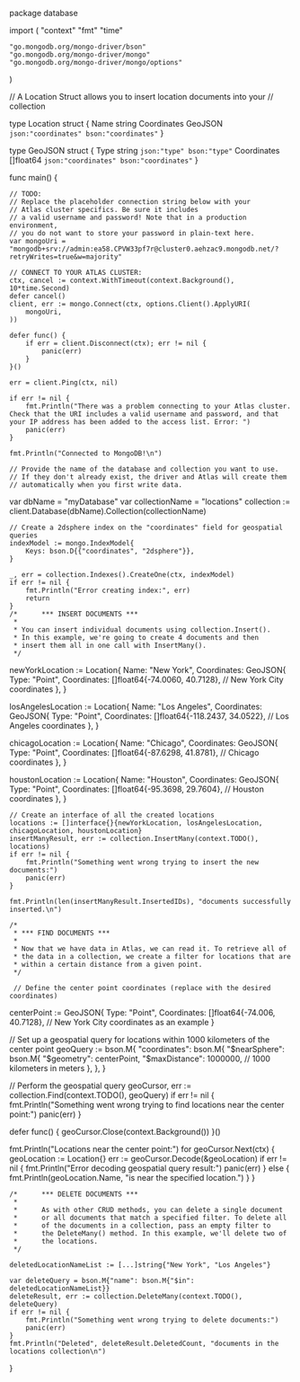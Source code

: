 package database

import (
	"context"
	"fmt"
	"time"

	"go.mongodb.org/mongo-driver/bson"
	"go.mongodb.org/mongo-driver/mongo"
	"go.mongodb.org/mongo-driver/mongo/options"
)

// A Location Struct allows you to insert location documents into your
// collection

type Location struct {
	Name              string
	Coordinates       GeoJSON `json:"coordinates" bson:"coordinates"`
}

type GeoJSON struct {
	Type        string    `json:"type" bson:"type"`
	Coordinates []float64 `json:"coordinates" bson:"coordinates"`
}


func main() {

	// TODO:
	// Replace the placeholder connection string below with your
	// Atlas cluster specifics. Be sure it includes
	// a valid username and password! Note that in a production environment,
	// you do not want to store your password in plain-text here.
	var mongoUri = "mongodb+srv://admin:ea58.CPVW33pf7r@cluster0.aehzac9.mongodb.net/?retryWrites=true&w=majority"

	// CONNECT TO YOUR ATLAS CLUSTER:
	ctx, cancel := context.WithTimeout(context.Background(), 10*time.Second)
	defer cancel()
	client, err := mongo.Connect(ctx, options.Client().ApplyURI(
		mongoUri,
	))

	defer func() {
		if err = client.Disconnect(ctx); err != nil {
			panic(err)
		}
	}()

	err = client.Ping(ctx, nil)

	if err != nil {
		fmt.Println("There was a problem connecting to your Atlas cluster. Check that the URI includes a valid username and password, and that your IP address has been added to the access list. Error: ")
		panic(err)
	}

	fmt.Println("Connected to MongoDB!\n")

	// Provide the name of the database and collection you want to use.
	// If they don't already exist, the driver and Atlas will create them
	// automatically when you first write data.
var dbName = "myDatabase"
	var collectionName = "locations"
	collection := client.Database(dbName).Collection(collectionName)

	// Create a 2dsphere index on the "coordinates" field for geospatial queries
	indexModel := mongo.IndexModel{
		Keys: bson.D{{"coordinates", "2dsphere"}},
	}

	_, err = collection.Indexes().CreateOne(ctx, indexModel)
	if err != nil {
		fmt.Println("Error creating index:", err)
		return
	}
	/*      *** INSERT DOCUMENTS ***
	 *
	 * You can insert individual documents using collection.Insert().
	 * In this example, we're going to create 4 documents and then
	 * insert them all in one call with InsertMany().
	 */

newYorkLocation := Location{
		Name:              "New York",
		Coordinates: GeoJSON{
			Type:        "Point",
			Coordinates: []float64{-74.0060, 40.7128}, // New York City coordinates
		},
	}
	
losAngelesLocation := Location{
		Name:              "Los Angeles",
		Coordinates: GeoJSON{
			Type:        "Point",
			Coordinates: []float64{-118.2437, 34.0522}, // Los Angeles coordinates
		},
	}

chicagoLocation := Location{
		Name:              "Chicago",
		Coordinates: GeoJSON{
			Type:        "Point",
			Coordinates: []float64{-87.6298, 41.8781}, // Chicago coordinates
		},
	}

houstonLocation := Location{
		Name:              "Houston",
		Coordinates: GeoJSON{
			Type:        "Point",
			Coordinates: []float64{-95.3698, 29.7604}, // Houston coordinates
		},
	}

	// Create an interface of all the created locations
	locations := []interface{}{newYorkLocation, losAngelesLocation, chicagoLocation, houstonLocation}
	insertManyResult, err := collection.InsertMany(context.TODO(), locations)
	if err != nil {
		fmt.Println("Something went wrong trying to insert the new documents:")
		panic(err)
	}

	fmt.Println(len(insertManyResult.InsertedIDs), "documents successfully inserted.\n")

	/*
	 * *** FIND DOCUMENTS ***
	 *
	 * Now that we have data in Atlas, we can read it. To retrieve all of
	 * the data in a collection, we create a filter for locations that are
	 * within a certain distance from a given point.
	 */

	 // Define the center point coordinates (replace with the desired coordinates)
centerPoint := GeoJSON{
	Type:        "Point",
	Coordinates: []float64{-74.006, 40.7128}, // New York City coordinates as an example
}

// Set up a geospatial query for locations within 1000 kilometers of the center point
geoQuery := bson.M{
	"coordinates": bson.M{
		"$nearSphere": bson.M{
			"$geometry":    centerPoint,
			"$maxDistance": 1000000, // 1000 kilometers in meters
		},
	},
}

// Perform the geospatial query
geoCursor, err := collection.Find(context.TODO(), geoQuery)
if err != nil {
	fmt.Println("Something went wrong trying to find locations near the center point:")
	panic(err)
}

defer func() {
	geoCursor.Close(context.Background())
}()

fmt.Println("Locations near the center point:")
for geoCursor.Next(ctx) {
	geoLocation := Location{}
	err := geoCursor.Decode(&geoLocation)
	if err != nil {
		fmt.Println("Error decoding geospatial query result:")
		panic(err)
	} else {
		fmt.Println(geoLocation.Name, "is near the specified location.")
	}
}

	/*      *** DELETE DOCUMENTS ***
	 *
	 *      As with other CRUD methods, you can delete a single document
	 *      or all documents that match a specified filter. To delete all
	 *      of the documents in a collection, pass an empty filter to
	 *      the DeleteMany() method. In this example, we'll delete two of
	 *      the locations.
	 */

	deletedLocationNameList := [...]string{"New York", "Los Angeles"}

	var deleteQuery = bson.M{"name": bson.M{"$in": deletedLocationNameList}}
	deleteResult, err := collection.DeleteMany(context.TODO(), deleteQuery)
	if err != nil {
		fmt.Println("Something went wrong trying to delete documents:")
		panic(err)
	}
	fmt.Println("Deleted", deleteResult.DeletedCount, "documents in the locations collection\n")

}

